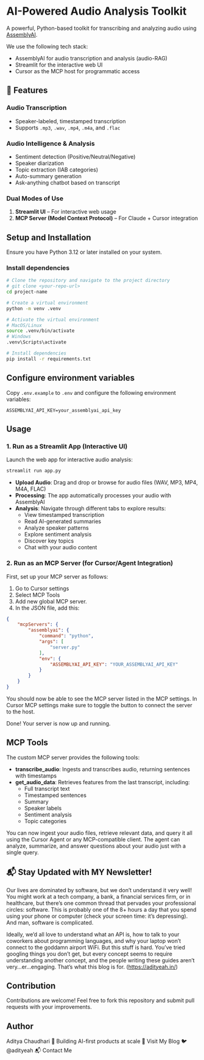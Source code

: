 # AI-Powered Audio Analysis Toolkit

A powerful, Python-based toolkit for transcribing and analyzing audio using [AssemblyAI](https://www.assemblyai.com/).  

We use the following tech stack:

- AssemblyAI for audio transcription and analysis (audio-RAG)
- Streamlit for the interactive web UI
- Cursor as the MCP host for programmatic access

## 🚀 Features

### Audio Transcription
- Speaker-labeled, timestamped transcription
- Supports `.mp3`, `.wav`, `.mp4`, `.m4a`, and `.flac`

### Audio Intelligence & Analysis
- Sentiment detection (Positive/Neutral/Negative)
- Speaker diarization
- Topic extraction (IAB categories)
- Auto-summary generation
- Ask-anything chatbot based on transcript

### Dual Modes of Use
1. **Streamlit UI** – For interactive web usage  
2. **MCP Server (Model Context Protocol)** – For Claude + Cursor integration

## Setup and Installation

Ensure you have Python 3.12 or later installed on your system.

### Install dependencies

```bash
# Clone the repository and navigate to the project directory
# git clone <your-repo-url>
cd project-name

# Create a virtual environment
python -m venv .venv

# Activate the virtual environment
# MacOS/Linux
source .venv/bin/activate
# Windows
.venv\Scripts\activate

# Install dependencies
pip install -r requirements.txt
```

## Configure environment variables
Copy `.env.example` to `.env` and configure the following environment variables:

```
ASSEMBLYAI_API_KEY=your_assemblyai_api_key
```

## Usage

### 1. Run as a Streamlit App (Interactive UI)

Launch the web app for interactive audio analysis:

```bash
streamlit run app.py
```

- **Upload Audio**: Drag and drop or browse for audio files (WAV, MP3, MP4, M4A, FLAC)
- **Processing**: The app automatically processes your audio with AssemblyAI
- **Analysis**: Navigate through different tabs to explore results:
  - View timestamped transcription
  - Read AI-generated summaries
  - Analyze speaker patterns
  - Explore sentiment analysis
  - Discover key topics
  - Chat with your audio content

### 2. Run as an MCP Server (for Cursor/Agent Integration)

First, set up your MCP server as follows:

1. Go to Cursor settings
2. Select MCP Tools
3. Add new global MCP server.
4. In the JSON file, add this:

```json
{
    "mcpServers": {
        "assemblyai": {
            "command": "python",
            "args": [
                "server.py"
            ],
            "env": {
                "ASSEMBLYAI_API_KEY": "YOUR_ASSEMBLYAI_API_KEY"
            }
        }
    }
}
```
You should now be able to see the MCP server listed in the MCP settings. In Cursor MCP settings make sure to toggle the button to connect the server to the host.

Done! Your server is now up and running.

## MCP Tools

The custom MCP server provides the following tools:

- **transcribe_audio**: Ingests and transcribes audio, returning sentences with timestamps
- **get_audio_data**: Retrieves features from the last transcript, including:
  - Full transcript text
  - Timestamped sentences
  - Summary
  - Speaker labels
  - Sentiment analysis
  - Topic categories

You can now ingest your audio files, retrieve relevant data, and query it all using the Cursor Agent or any MCP-compatible client. The agent can analyze, summarize, and answer questions about your audio just with a single query.

## 📬 Stay Updated with MY Newsletter!


Our lives are dominated by software, but we don’t understand it very well!
You might work at a tech company, a bank, a financial services firm, or in healthcare, but there’s one common thread that pervades your professional circles: software. This is probably one of the 8+ hours a day that you spend using your phone or computer (check your screen time: it’s depressing). And man, software is complicated.

Ideally, we’d all love to understand what an API is, how to talk to your coworkers about programming languages, and why your laptop won’t connect to the goddamn airport WiFi. But this stuff is hard. You’ve tried googling things you don’t get, but every concept seems to require understanding another concept, and the people writing these guides aren’t very…er…engaging. That’s what this blog is for.
(https://adityeah.in/)

## Contribution

Contributions are welcome! Feel free to fork this repository and submit pull requests with your improvements.

## Author
Aditya Chaudhari
🚀 Building AI-first products at scale
🔗 Visit My Blog
🐦 @adityeah
📬 Contact Me


